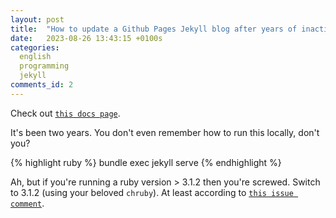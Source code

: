 ```yaml
---
layout: post
title:  "How to update a Github Pages Jekyll blog after years of inactivity"
date:   2023-08-26 13:43:15 +0100s
categories: 
  english
  programming
  jekyll
comments_id: 2
---
```


Check out [`this docs page`][testing-jekyll-locally].

It's been two years. You don't even remember how to run this locally, don't you?

{% highlight ruby %}
bundle exec jekyll serve
{% endhighlight %}

Ah, but if you're running a ruby version > 3.1.2 then you're screwed. 
Switch to 3.1.2 (using your beloved `chruby`). At least according to [`this issue comment`][problem-with-jekyll].

[testing-jekyll-locally]: https://docs.github.com/en/pages/setting-up-a-github-pages-site-with-jekyll/testing-your-github-pages-site-locally-with-jekyll
[problem-with-jekyll]: https://github.com/jekyll/jekyll/issues/9233#issuecomment-1365790440